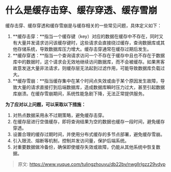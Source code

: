 # 什么是缓存击穿、缓存穿透、缓存雪崩

缓存击穿、缓存穿透和缓存雪崩是与缓存相关的一些常见问题，具体定义如下：

1. **缓存击穿：**指当一个缓存键（key）对应的数据在缓存中不存在，同时又有大量并发请求访问该缓存键时，这些请求会直接绕过缓存，查询数据库或其他存储系统，导致数据库压力增大。缓存击穿通常在缓存过期后发生。
2. **缓存穿透：**指当一个查询请求访问一个不存在于缓存中且也不存在于数据库中的数据时，这个请求会无效地继续访问数据库，而不会被缓存。如果黑客故意发送大量非法请求，则缓存层无法起到过滤作用，可能导致数据库负载过大。
3. **缓存雪崩：**指当缓存集中在某个时间点失效或由于某个原因发生故障，导致大量的请求直接打到后端数据库，造成数据库瞬时压力过大，甚至引起数据库崩溃。在缓存雪崩期间，系统性能急剧下降，无法正常提供服务。

**为了应对以上问题，可以采取以下措施：**

1. 对热点数据采用永不过期策略，避免缓存击穿。
2. 在缓存层进行空值缓存，即将查询结果为空的数据也缓存一段时间，避免缓存穿透。
3. 设置合理的缓存过期时间，并使用分布式缓存的多节点部署，避免缓存雪崩。
4. 引入限流、熔断等机制，控制并发访问量，保护后端系统。
5. 对重要数据做冷备份，确保即使缓存失效或故障，仍能从其他系统中恢复数据。


> 原文: <https://www.yuque.com/tulingzhouyu/db22bv/nwgllrlgzz29vdyp>